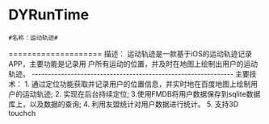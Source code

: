 # DYRunTime

    #名称：运动轨迹#
   ====================
	描述： 运动轨迹是一款基于iOS的运动轨迹记录APP，主要功能是记录用
	户所有运动的位置，并及时在地图上绘制出用户的运动轨迹。
	--------------------------------------------------------------
	主要技术：
	        1. 通过定位功能获取并记录用户的位置信息，并实时地在百度地图上绘制用户的运动轨迹;
		2. 实现在后台持续定位;
		3.使用FMDB将用户数据保存到sqlite数据库上，以及数据的查询;
		4. 利用友盟统计对用户数据进行统计。
		5. 支持3D touchch
